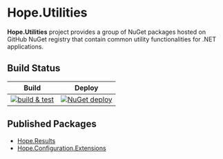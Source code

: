 # Hope.Utilities

**Hope.Utilities** project provides a group of NuGet packages hosted on GitHub NuGet registry that contain common utility functionalities for .NET applications.


## Build Status

**Build** | **Deploy**
--------- | ----------- 
[![build & test](https://github.com/AhmedZaki99/Hope.Utilities/actions/workflows/build.yml/badge.svg?event=pull_request)](https://github.com/AhmedZaki99/Hope.Utilities/actions/workflows/build.yml) | [![NuGet deploy](https://github.com/AhmedZaki99/Hope.Utilities/actions/workflows/deploy.yml/badge.svg?event=release)](https://github.com/AhmedZaki99/Hope.Utilities/actions/workflows/deploy.yml)


## Published Packages

- [Hope.Results](https://github.com/AhmedZaki99/Hope.Utilities/tree/master/src/Hope.Results)
- [Hope.Configuration.Extensions](https://github.com/AhmedZaki99/Hope.Utilities/tree/master/src/Hope.Configuration.Extensions)
